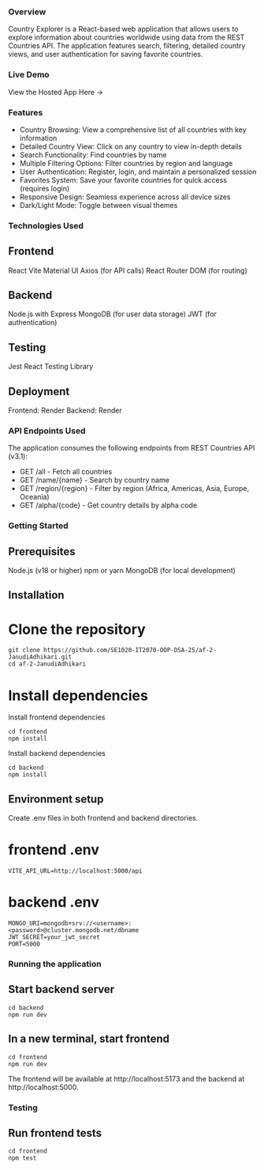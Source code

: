 ### Overview
Country Explorer is a React-based web application that allows users to explore information about countries worldwide using data from the REST Countries API. The application features search, filtering, detailed country views, and user authentication for saving favorite countries.


### Live Demo
View the Hosted App Here -> 


### Features
* Country Browsing: View a comprehensive list of all countries with key information
* Detailed Country View: Click on any country to view in-depth details
* Search Functionality: Find countries by name
* Multiple Filtering Options: Filter countries by region and language
* User Authentication: Register, login, and maintain a personalized session
* Favorites System: Save your favorite countries for quick access (requires login)
* Responsive Design: Seamless experience across all device sizes
* Dark/Light Mode: Toggle between visual themes


### Technologies Used
## Frontend
React
Vite
Material UI
Axios (for API calls)
React Router DOM (for routing)

## Backend
Node.js with Express
MongoDB (for user data storage)
JWT (for authentication)

## Testing
Jest
React Testing Library

## Deployment
Frontend: Render
Backend: Render


### API Endpoints Used
The application consumes the following endpoints from REST Countries API (v3.1):

* GET /all - Fetch all countries
* GET /name/{name} - Search by country name
* GET /region/{region} - Filter by region (Africa, Americas, Asia, Europe, Oceania)
* GET /alpha/{code} - Get country details by alpha code


### Getting Started
## Prerequisites
Node.js (v18 or higher)
npm or yarn
MongoDB (for local development)

## Installation
# Clone the repository
```
git clone https://github.com/SE1020-IT2070-OOP-DSA-25/af-2-JanudiAdhikari.git
cd af-2-JanudiAdhikari
```

# Install dependencies
Install frontend dependencies
```
cd frontend
npm install
```

Install backend dependencies
```
cd backend
npm install
```

## Environment setup
Create .env files in both frontend and backend directories.
# frontend .env
```
VITE_API_URL=http://localhost:5000/api
```

# backend .env
```
MONGO_URI=mongodb+srv://<username>:<password>@cluster.mongodb.net/dbname
JWT_SECRET=your_jwt_secret
PORT=5000
```


### Running the application
## Start backend server
```
cd backend
npm run dev
```

## In a new terminal, start frontend
```
cd frontend
npm run dev
```

The frontend will be available at http://localhost:5173 and the backend at http://localhost:5000.


### Testing
## Run frontend tests
```
cd frontend
npm test
```
